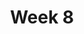 ---
title: Week 8
days:
  - date: 2023-03-06
    events:
      "**Lecture 19**{: .label .label-lec} Confidence Intervals":
        "Ch. 13"
  - date: 2023-03-08
    events:
      "**Lecture 20**{: .label .label-lec} Hypothesis Testing":
        "Ch. 14"
      "**Lab 7**{: .label .label-lab} Confidence Intervals and P-Hacking (Due Mar. 14)":
      "**Homework 7**{: .label .label-hw} on Datahub":
  - date: 2023-03-10
    events:
      "**Lecture 21**{: .label .label-lec} Power and Sample Size": 
        "Ch. 15"
      "**Quiz 6**{: .label .label-quiz} on Gradescope (Due Mar. 11, 12:00 PM PST)":
---